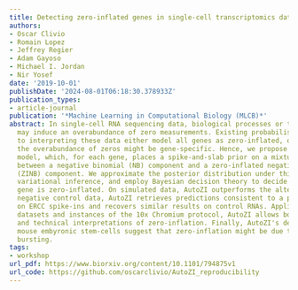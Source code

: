 ```yaml
---
title: Detecting zero-inflated genes in single-cell transcriptomics data
authors:
- Oscar Clivio
- Romain Lopez
- Jeffrey Regier
- Adam Gayoso
- Michael I. Jordan
- Nir Yosef
date: '2019-10-01'
publishDate: '2024-08-01T06:18:30.378933Z'
publication_types:
- article-journal
publication: '*Machine Learning in Computational Biology (MLCB)*'
abstract: In single-cell RNA sequencing data, biological processes or technical factors
  may induce an overabundance of zero measurements. Existing probabilistic approaches
  to interpreting these data either model all genes as zero-inflated, or none. But
  the overabundance of zeros might be gene-specific. Hence, we propose the AutoZI
  model, which, for each gene, places a spike-and-slab prior on a mixture assignment
  between a negative binomial (NB) component and a zero-inflated negative binomial
  (ZINB) component. We approximate the posterior distribution under this model using
  variational inference, and employ Bayesian decision theory to decide whether each
  gene is zero-inflated. On simulated data, AutoZI outperforms the alternatives. On
  negative control data, AutoZI retrieves predictions consistent to a previous study
  on ERCC spike-ins and recovers similar results on control RNAs. Applied to several
  datasets and instances of the 10x Chromium protocol, AutoZI allows both biological
  and technical interpretations of zero-inflation. Finally, AutoZI's decisions on
  mouse embyronic stem-cells suggest that zero-inflation might be due to transcriptional
  bursting.
tags:
- workshop
url_pdf: https://www.biorxiv.org/content/10.1101/794875v1
url_code: https://github.com/oscarclivio/AutoZI_reproducibility
---
```

